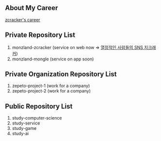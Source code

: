 ## About My Career
<a href="https://zcracker.com/client/career/zcracker" target="_blank">zcracker's career</a>

## Private Repository List
1. monzland-zcracker (service on web now => <a href="https://zcracker.com" target="_blank">열정적인 사람들의 SNS 지크래커</a>)
2. monzland-mongle (service on app soon)

## Private Organization Repository List
1. zepeto-project-1 (work for a company)
2. zepeto-project-2 (work for a company)

## Public Repository List
1. study-computer-science
2. study-service
3. study-game
4. study-ai
